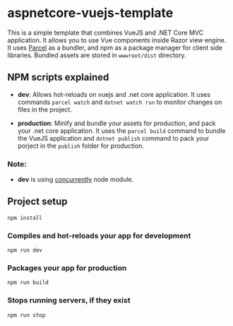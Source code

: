 # aspnetcore-vuejs-template

This is a simple template that combines VueJS and .NET Core MVC application. It allows you to use Vue components inside Razor view engine. It uses [Parcel](https://parceljs.org/) as a bundler, and npm as a package manager for client side libraries. Bundled assets are stored in ```wwwroot/dist``` directory.

## NPM scripts explained
* **dev**: Allows hot-reloads on vuejs and .net core application. It uses commands ```parcel watch``` and ```dotnet watch run``` to monitor changes on files in the project. 

* **production**: Minify and bundle your assets for production, and pack your .net core application. It uses the ```parcel build``` command to bundle the VueJS application and ```dotnet publish``` command to pack your porject in the ```publish``` folder for production. 

### Note:
- **dev** is using [concurrently](https://www.npmjs.com/package/concurrently) node module.



## Project setup
```
npm install
```

### Compiles and hot-reloads your app for development
```
npm run dev
```

### Packages your app for production
```
npm run build
```

### Stops running servers, if they exist
```
npm run stop
```
